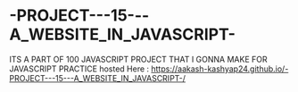 # -PROJECT---15---A_WEBSITE_IN_JAVASCRIPT-
ITS A PART OF 100 JAVASCRIPT PROJECT THAT I GONNA MAKE FOR JAVASCRIPT PRACTICE hosted Here : https://aakash-kashyap24.github.io/-PROJECT---15---A_WEBSITE_IN_JAVASCRIPT-/

